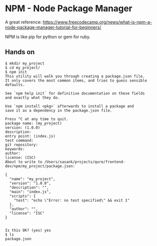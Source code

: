 # NPM - Node Package Manager

A great reference: https://www.freecodecamp.org/news/what-is-npm-a-node-package-manager-tutorial-for-beginners/

NPM is like pip for python or gem for ruby.


## Hands on

```
$ mkdir my_project
$ cd my_project/
$ npm init
This utility will walk you through creating a package.json file.
It only covers the most common items, and tries to guess sensible defaults.

See `npm help init` for definitive documentation on these fields
and exactly what they do.

Use `npm install <pkg>` afterwards to install a package and
save it as a dependency in the package.json file.

Press ^C at any time to quit.
package name: (my_project) 
version: (1.0.0) 
description: 
entry point: (index.js) 
test command: 
git repository: 
keywords: 
author: 
license: (ISC) 
About to write to /Users/sasank/projects/qure/frontend-dev/npm/my_project/package.json:

{
  "name": "my_project",
  "version": "1.0.0",
  "description": "",
  "main": "index.js",
  "scripts": {
    "test": "echo \"Error: no test specified\" && exit 1"
  },
  "author": "",
  "license": "ISC"
}


Is this OK? (yes) yes
$ ls
package.json
```
